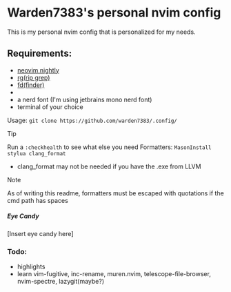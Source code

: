 # Warden7383's personal nvim config
This is my personal nvim config that is personalized for my needs.<br>
## Requirements:
- [neovim nightly](https://github.com/neovim/neovim/releases/)
- [rg(rip grep)](https://github.com/BurntSushi/ripgrep)
- [fd(finder)](https://github.com/sharkdp/fd)
- 
- a nerd font (I'm using jetbrains mono nerd font)
- terminal of your choice<br>

Usage:
`git clone https://github.com/warden7383/.config/`
> [!TIP]
> Run a ```:checkhealth``` to see what else you need
Formatters:
`MasonInstall stylua clang_format`
- clang_format may not be needed if you have the .exe from LLVM
> [!NOTE]
> As of writing this readme, formatters must be escaped with quotations if the cmd path has spaces
##### Eye Candy
\[Insert eye candy here\]<br>
### Todo:
- highlights
- learn vim-fugitive, inc-rename, muren.nvim, telescope-file-browser, nvim-spectre, lazygit(maybe?)

